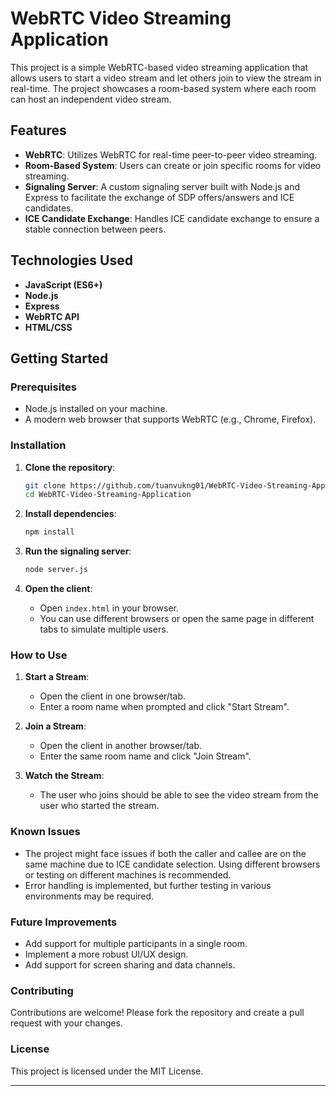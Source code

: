
# WebRTC Video Streaming Application

This project is a simple WebRTC-based video streaming application that allows users to start a video stream and let others join to view the stream in real-time. The project showcases a room-based system where each room can host an independent video stream.

## Features

- **WebRTC**: Utilizes WebRTC for real-time peer-to-peer video streaming.
- **Room-Based System**: Users can create or join specific rooms for video streaming.
- **Signaling Server**: A custom signaling server built with Node.js and Express to facilitate the exchange of SDP offers/answers and ICE candidates.
- **ICE Candidate Exchange**: Handles ICE candidate exchange to ensure a stable connection between peers.

## Technologies Used

- **JavaScript (ES6+)**
- **Node.js**
- **Express**
- **WebRTC API**
- **HTML/CSS**

## Getting Started

### Prerequisites

- Node.js installed on your machine.
- A modern web browser that supports WebRTC (e.g., Chrome, Firefox).

### Installation

1. **Clone the repository**:
   ```bash
   git clone https://github.com/tuanvukng01/WebRTC-Video-Streaming-Application.git
   cd WebRTC-Video-Streaming-Application
    ```
   
2. **Install dependencies**:
   ```bash
   npm install
   ```

3. **Run the signaling server**:
   ```bash
   node server.js
   ```

4. **Open the client**:
   - Open `index.html` in your browser.
   - You can use different browsers or open the same page in different tabs to simulate multiple users.

### How to Use

1. **Start a Stream**:
   - Open the client in one browser/tab.
   - Enter a room name when prompted and click "Start Stream".

2. **Join a Stream**:
   - Open the client in another browser/tab.
   - Enter the same room name and click "Join Stream".

3. **Watch the Stream**:
   - The user who joins should be able to see the video stream from the user who started the stream.

### Known Issues

- The project might face issues if both the caller and callee are on the same machine due to ICE candidate selection. Using different browsers or testing on different machines is recommended.
- Error handling is implemented, but further testing in various environments may be required.

### Future Improvements

- Add support for multiple participants in a single room.
- Implement a more robust UI/UX design.
- Add support for screen sharing and data channels.

### Contributing

Contributions are welcome! Please fork the repository and create a pull request with your changes.

### License

This project is licensed under the MIT License.

---

[//]: # (**Author**: [Your Name]&#40;https://your-website.com&#41;)

[//]: # ()
[//]: # (**Repository**: [GitHub Link]&#40;https://github.com/your-username/webrtc-video-streaming&#41;)
